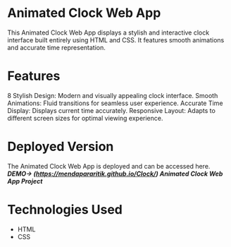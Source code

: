 # Animated Clock Web App

This Animated Clock Web App displays a stylish and interactive clock interface built entirely using HTML and CSS. It features smooth animations and accurate time representation.

# Features
8 Stylish Design: Modern and visually appealing clock interface.
Smooth Animations: Fluid transitions for seamless user experience.
Accurate Time Display: Displays current time accurately.
Responsive Layout: Adapts to different screen sizes for optimal viewing experience.

# Deployed Version

The Animated Clock Web App is deployed and can be accessed here. **_DEMO-> (https://mendapararitik.github.io/Clock/) Animated Clock Web App Project_**

# Technologies Used
* HTML
* CSS
